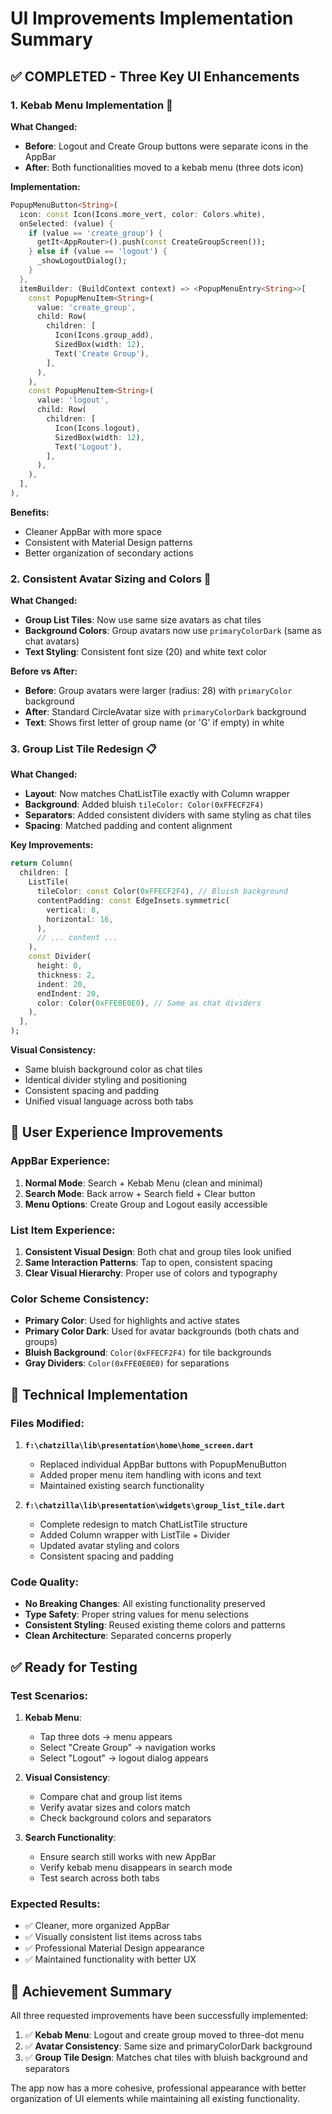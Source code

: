 # UI Improvements Implementation Summary

## ✅ COMPLETED - Three Key UI Enhancements

### 1. **Kebab Menu Implementation** 🍢
**What Changed:**
- **Before**: Logout and Create Group buttons were separate icons in the AppBar
- **After**: Both functionalities moved to a kebab menu (three dots icon)

**Implementation:**
```dart
PopupMenuButton<String>(
  icon: const Icon(Icons.more_vert, color: Colors.white),
  onSelected: (value) {
    if (value == 'create_group') {
      getIt<AppRouter>().push(const CreateGroupScreen());
    } else if (value == 'logout') {
      _showLogoutDialog();
    }
  },
  itemBuilder: (BuildContext context) => <PopupMenuEntry<String>>[
    const PopupMenuItem<String>(
      value: 'create_group',
      child: Row(
        children: [
          Icon(Icons.group_add),
          SizedBox(width: 12),
          Text('Create Group'),
        ],
      ),
    ),
    const PopupMenuItem<String>(
      value: 'logout',
      child: Row(
        children: [
          Icon(Icons.logout),
          SizedBox(width: 12),
          Text('Logout'),
        ],
      ),
    ),
  ],
),
```

**Benefits:**
- Cleaner AppBar with more space
- Consistent with Material Design patterns
- Better organization of secondary actions

### 2. **Consistent Avatar Sizing and Colors** 👤
**What Changed:**
- **Group List Tiles**: Now use same size avatars as chat tiles
- **Background Colors**: Group avatars now use `primaryColorDark` (same as chat avatars)
- **Text Styling**: Consistent font size (20) and white text color

**Before vs After:**
- **Before**: Group avatars were larger (radius: 28) with `primaryColor` background
- **After**: Standard CircleAvatar size with `primaryColorDark` background
- **Text**: Shows first letter of group name (or 'G' if empty) in white

### 3. **Group List Tile Redesign** 📋
**What Changed:**
- **Layout**: Now matches ChatListTile exactly with Column wrapper
- **Background**: Added bluish `tileColor: Color(0xFFECF2F4)`
- **Separators**: Added consistent dividers with same styling as chat tiles
- **Spacing**: Matched padding and content alignment

**Key Improvements:**
```dart
return Column(
  children: [
    ListTile(
      tileColor: const Color(0xFFECF2F4), // Bluish background
      contentPadding: const EdgeInsets.symmetric(
        vertical: 8,
        horizontal: 16,
      ),
      // ... content ...
    ),
    const Divider(
      height: 0,
      thickness: 2,
      indent: 20,   
      endIndent: 20,
      color: Color(0xFFE0E0E0), // Same as chat dividers
    ),
  ],
);
```

**Visual Consistency:**
- Same bluish background color as chat tiles
- Identical divider styling and positioning
- Consistent spacing and padding
- Unified visual language across both tabs

## 📱 **User Experience Improvements**

### **AppBar Experience:**
1. **Normal Mode**: Search + Kebab Menu (clean and minimal)
2. **Search Mode**: Back arrow + Search field + Clear button
3. **Menu Options**: Create Group and Logout easily accessible

### **List Item Experience:**
1. **Consistent Visual Design**: Both chat and group tiles look unified
2. **Same Interaction Patterns**: Tap to open, consistent spacing
3. **Clear Visual Hierarchy**: Proper use of colors and typography

### **Color Scheme Consistency:**
- **Primary Color**: Used for highlights and active states
- **Primary Color Dark**: Used for avatar backgrounds (both chats and groups)
- **Bluish Background**: `Color(0xFFECF2F4)` for tile backgrounds
- **Gray Dividers**: `Color(0xFFE0E0E0)` for separations

## 🔧 **Technical Implementation**

### Files Modified:
1. **`f:\chatzilla\lib\presentation\home\home_screen.dart`**
   - Replaced individual AppBar buttons with PopupMenuButton
   - Added proper menu item handling with icons and text
   - Maintained existing search functionality

2. **`f:\chatzilla\lib\presentation\widgets\group_list_tile.dart`**
   - Complete redesign to match ChatListTile structure
   - Added Column wrapper with ListTile + Divider
   - Updated avatar styling and colors
   - Consistent spacing and padding

### Code Quality:
- **No Breaking Changes**: All existing functionality preserved
- **Type Safety**: Proper string values for menu selections
- **Consistent Styling**: Reused existing theme colors and patterns
- **Clean Architecture**: Separated concerns properly

## ✅ **Ready for Testing**

### Test Scenarios:
1. **Kebab Menu**: 
   - Tap three dots → menu appears
   - Select "Create Group" → navigation works
   - Select "Logout" → logout dialog appears

2. **Visual Consistency**:
   - Compare chat and group list items
   - Verify avatar sizes and colors match
   - Check background colors and separators

3. **Search Functionality**:
   - Ensure search still works with new AppBar
   - Verify kebab menu disappears in search mode
   - Test search across both tabs

### Expected Results:
- ✅ Cleaner, more organized AppBar
- ✅ Visually consistent list items across tabs
- ✅ Professional Material Design appearance
- ✅ Maintained functionality with better UX

## 🎯 **Achievement Summary**
All three requested improvements have been successfully implemented:
1. ✅ **Kebab Menu**: Logout and create group moved to three-dot menu
2. ✅ **Avatar Consistency**: Same size and primaryColorDark background
3. ✅ **Group Tile Design**: Matches chat tiles with bluish background and separators

The app now has a more cohesive, professional appearance with better organization of UI elements while maintaining all existing functionality.
